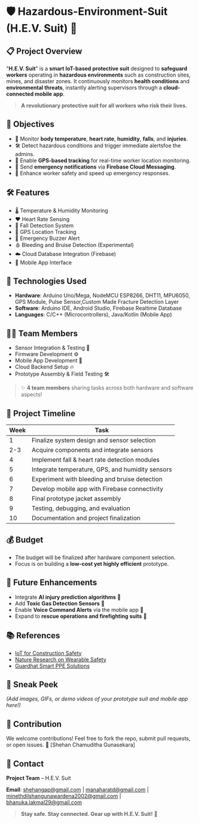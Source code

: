 # 🛡️ Hazardous-Environment-Suit (H.E.V. Suit) 🚧

## 📋 Project Overview
"**H.E.V. Suit**" is a **smart IoT-based protective suit** designed to **safeguard workers** operating in **hazardous environments** such as construction sites, mines, and disaster zones. 
It continuously monitors **health conditions** and **environmental threats**, instantly alerting supervisors through a **cloud-connected mobile app**.

> **A revolutionary protective suit for all workers who risk their lives.**

## 🎯 Objectives
- 🧠 Monitor **body temperature**, **heart rate**, **humidity**, **falls**, and **injuries**.
- 🛠️ Detect hazardous conditions and trigger immediate alertsfoe the admins.
- 🔎 Enable **GPS-based tracking** for real-time worker location monitoring.
- 📲 Send **emergency notifications** via **Firebase Cloud Messaging**.
- 👷 Enhance worker safety and speed up emergency responses.

## 🛠️ Features
- 🌡️ Temperature & Humidity Monitoring
- ❤️ Heart Rate Sensing
- 🛑 Fall Detection System
- 🛁 GPS Location Tracking
- 🚨 Emergency Buzzer Alert
- 🩸 Bleeding and Bruise Detection (Experimental)
- ☁️ Cloud Database Integration (Firebase)
- 📱 Mobile App Interface

## 🧹 Technologies Used
- **Hardware**: Arduino Uno/Mega, NodeMCU ESP8266, DHT11, MPU6050, GPS Module, Pulse Sensor,Custom Made Fracture Detection Layer
- **Software**: Arduino IDE, Android Studio, Firebase Realtime Database
- **Languages**: C/C++ (Microcontrollers), Java/Kotlin (Mobile App)

## 🧑‍💻 Team Members
- Sensor Integration & Testing 🔬
- Firmware Development ⚙️
- Mobile App Development 📱
- Cloud Backend Setup 🔥
- Prototype Assembly & Field Testing 🛠️

> ✨ **4 team members** sharing tasks across both hardware and software aspects!

## 📅 Project Timeline
| Week | Task |
|-----|------|
| 1 | Finalize system design and sensor selection |
| 2-3 | Acquire components and integrate sensors |
| 4 | Implement fall & heart rate detection modules |
| 5 | Integrate temperature, GPS, and humidity sensors |
| 6 | Experiment with bleeding and bruise detection |
| 7 | Develop mobile app with Firebase connectivity |
| 8 | Final prototype jacket assembly |
| 9 | Testing, debugging, and evaluation |
| 10 | Documentation and project finalization |

## 💰 Budget
- The budget will be finalized after hardware component selection.
- Focus is on building a **low-cost yet highly efficient** prototype.

## 🚀 Future Enhancements
- Integrate **AI injury prediction algorithms** 🤖
- Add **Toxic Gas Detection Sensors** 🧪
- Enable **Voice Command Alerts** via the mobile app 🎤
- Expand to **rescue operations and firefighting suits** 🚒

## 📚 References
- [IoT for Construction Safety](https://blynk.io/blog/how-construction-companies-are-using-iot-for-safety-and-efficiency)
- [Nature Research on Wearable Safety](https://www.nature.com/articles/s41598-024-78931-0)
- [Guardhat Smart PPE Solutions](https://www.guardhat.com)

## 📸 Sneak Peek
_(Add images, GIFs, or demo videos of your prototype suit and mobile app here!)_

## 🌟 Contribution
We welcome contributions! Feel free to fork the repo, submit pull requests, or open issues. 💪
[Shehan Chamuditha Gunasekara]
## 📨 Contact
**Project Team** – H.E.V. Suit

**Email**: shehangap@gmail.com | manaharatd@gmail.com | minethdilshangunawardena2002@gmail.com | bhanuka.lakmal29@gmail.com

> **Stay safe. Stay connected. Gear up with H.E.V. Suit!** 🚪
